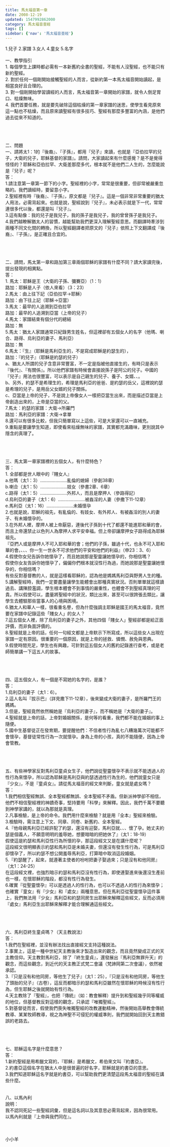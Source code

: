 ```yaml
---
title: 馬太福音第一章
date: 2008-12-19
updated: 1547992862000
category: 馬太福音查經
tags: []
sidebar: {'nav': '馬太福音查經'}
---
```


<p>1.兒子          2.家譜         3.女人       4.童女             5.名字<br/><br/><!--more-->一、教學指引<br/>1. 每個學生上課時都必需有一本新舊約全書的聖經，不能有人沒聖經，也不能只有新約聖經。<br/>2. 對於任何一個剛開始接觸聖經的人而言，從新約第一本馬太福音開始讀起，是相當良好且合理的。<br/>3. 對一個剛開始學習讀經的人而言，馬太福音第一章開始的家譜，就令人倒足胃口、枯燥無味。<br/>4. 我們首要任務，就是要先破除這個枯燥的第一章家譜的迷思，使學生看見原來這一點也不枯燥，而且原來讀聖經有很多技巧、聖經有那麼多豐富的內涵，是他們過去從來不知道的。<br/><br/><br/><br/><br/>二、問題<br/>一、請將太1：1的『後裔』、『子孫』，都用『兒子』來讀，也就是『亞伯拉罕的兒子，大衛的兒子，耶穌基督的家譜』。請問，大家讀起來有什麼感覺？是不是覺得怪怪的？耶穌和亞伯拉罕、大衛差那麼多代，根本就不是他們二人生的，怎麼能說是『兒子』呢？<br/>答：<br/>1.請注意第一章第一節下的小字。聖經裡的小字，常常是很重要，但卻常被嚴重忽略的。我們讀經時，要留意小字。<br/>2.聖經裡有時『後裔』、『子孫』，原文都是『兒子』。這是一個非常非常重要的猶太人用法，必需背起來。也就是說，聖經說到『兒子』，未必表示就是下一代，常常連很多代以後，都還是叫『兒子』。<br/>3.這有點像：我的兒子是我兒子，我的孫子是我兒子，我的曾曾孫子是我兒子。<br/>4.我們越瞭解猶太人的習慣，越能幫助我們更深入理解聖經意思。而翻譯時牽涉到兩種不同文化間的轉換，所以聖經翻譯者把原文的『兒子』依照上下文翻譯成『後裔』、『子孫』，是正確且合宜的。<br/><br/><br/><br/><br/>二、請問，馬太第一章和路加第三章兩個耶穌的家譜有什麼不同？請大家讀完後，提出發現的相異點。<br/>答：<br/>1. 馬太：耶穌是王（大衛的子孫、彌賽亞）（1：1）<br/>路加：耶穌是人子（依人來看）（3：23）<br/>2.馬太：由上往下記（亞伯拉罕→耶穌）<br/>  路加：由下往上記（耶穌→亞當）<br/>3.馬太：最早的人追溯到亞伯拉罕<br/>  路加：最早的人追溯到亞當（上帝的兒子）<br/>4.馬太：家譜結束有個分代的總結<br/>  路加：無<br/>5.馬太：猶太人家譜通常只紀錄男生姓名，但這裡卻有五個女人的名字（他瑪、喇合、路得、烏利亞的妻子、馬利亞）<br/>  路加：無<br/>6.馬太：『生』（耶穌是馬利亞生的，不是寫成耶穌是約瑟生的），<br/>路加：『的兒子』（耶穌是約瑟的兒子）<br/>a、猶太人所謂的兒子含意非常豐富，不一定是指被他直接生的，有時只是表示『後代』、『有關係』。所以他們家譜有時候會直接說孫子是阿公的兒子。中國的『兒子』用法也很豐富，可以表示是自己親生的兒子、養子、女婿、、。<br/>b、另外，約瑟不是希理生的，希理是馬利亞的爸爸、是約瑟的岳父，這裡說約瑟是希理的兒子，是用岳父女婿的兒子關係。<br/>c、亞當是上帝的兒子，不是說上帝像女人一樣把亞當生出來，而是描述亞當是上帝創造出來的，上帝是亞當的父。<br/>7.馬太：約瑟的家譜：大衛→所羅門<br/>路加：馬利亞的家譜：大衛→拿單<br/>8.還可以有很多比較，但我只簡單寫以上這些，可是大家還可以一直補充。<br/>9.重點是要讓學生知道，即使看來枯燥無味的家譜，其實都充滿趣味，更別說其中隱含的真理了。<br/><br/><br/><br/><br/>三、馬太第一章家譜裡的五個女人，有什麼特色？<br/>答：<br/>1.	全部都是世人眼中的『賤女人』<br/>a.他瑪（太1：3）…………………亂倫的媳婦（參創38章）<br/>b.喇合（太1：5）…………………妓女（參書2章、6章）<br/>c.路得（太1：5）…………………外邦人，而且是摩押人（參路得記）<br/>d.烏利亞的妻子（太1：6）…………………被姦淫的人妻（參撒下11-12章）<br/>e.馬利亞（太1：16）…………………未婚懷孕<br/>2.也就是說，耶穌的祖先，有亂倫的、有妓女、有外邦人、有被姦淫的別人的妻子、有未婚懷孕的。<br/>3.在外邦人裡，摩押人被上帝厭惡，連後代子孫到十代了都還不能進耶和華的會，而且上帝還禁止以色列人為摩押人求平安幸福。但上帝卻讓摩押女子路得成為耶穌祖先。<br/>『亞捫人或是摩押人不可入耶和華的會；他們的子孫，雖過十代，也永不可入耶和華的會。、、、你一生一世永不可求他們的平安和他們的利益』（申23：3、6）<br/>4.假使你女兒告訴你她懷孕了，而且她說那是聖靈讓她懷孕的，你相信嗎？<br/>假使你女友告訴你她懷孕了，偏偏你們根本就沒性行為過，而她說那是聖靈讓她懷孕的，你相信嗎？<br/>有些反對基督教的人，就是這樣看耶穌的，認為他是媽媽馬利亞與野男人生的種。<br/>5.講解聖經時，我們一定要盡量讓學生能體會出那種真實狀況。否則單單就這樣讀過去、講陳腔濫調，學生根本體會不到事情的嚴重性，也體會不到聖經真理的可貴。所以假使可以，盡量將聖經中的狀況，類比出來，甚至可以很誇張去類比，讓學生去體驗那些當事人的心境與困境。<br/>6.猶太人和華人一樣，很看重名譽，但為什麼強調主耶穌是國王的馬太福音，竟然要在家譜中記錄這些「賤女人」的女人？<br/>7.這五個女人裡，除了烏利亞的妻子之外，其他四個「賤女人」聖經卻都是給正面評價，而非負面評價的。<br/>8.聖經就是上帝的話，任何一句經文都是上帝默示下所寫成，所以這些女人出現在家譜一定有原因。很重要的一個原因，就是上帝的拯救、憐憫、赦免與恩典。<br/>9.假使時間充足，學生也有興趣，可針對這五個女人的舊約記錄進行查考，或是老師簡單講一下這五人的故事。<br/><br/><br/><br/><br/>四、這五個女人，有一個是不寫她的名字的，是誰？<br/>答：<br/>1.烏利亞的妻子（太1：6）。<br/>2.這人名叫『拔示巴』（詳見撒下11-12章），後來變成大衛的妻子，是所羅門王的媽媽。<br/>3.但是，聖經竟然依然稱她是『烏利亞的妻子』，而不稱她是『大衛的妻子』。<br/>4.聖經就是上帝的話，上帝對婚姻關係，是何等的看重，我們都不能在婚姻的事上隨便。<br/>5.國中生基督徒正在發育期，要提醒他們：不信者性行為亂七八糟幾萬次可能都不會懷孕，基督徒常性行為一次就懷孕。身為上帝的小孩，真的不能隨便，因為上帝會管教。<br/><br/><br/><br/><br/>五、有些神學家反對馬利亞童貞女生子，他們說從聖靈懷孕不表示就不能透過人的性行為來懷孕，所以認為耶穌是馬利亞與約瑟透過性行為生的，他們說童女只是『少女』，不是『童貞女』。請從馬太福音的經文來判斷，童女就是處女嗎？<br/>答：<br/>1.我們相信聖經無誤、全本聖經都無誤、全本聖經不矛盾。但新派神學卻不相信，他們不相信聖經裡的神蹟奇事，堅持要用「科學」來解釋。因此，我們千萬不要聽到神學家講的，就以為那就是真理。<br/>2.凡事檢驗，是上帝的命令。我們用什麼來檢驗？就是用『全本』聖經來檢驗。<br/>3.檢驗時，需注意上下文、同章、同卷、新舊約、全本聖經。<br/>4.『他母親馬利亞已經許配了約瑟，還沒有迎娶，馬利亞就、、、懷了孕。她丈夫約瑟是個義人，不願意明明的羞辱她，想要暗暗的把她休了』（太1：18-19）<br/>假使這是約瑟和馬利亞性行為所懷的孕，那這段經文又是在講什麼呢？<br/>這段經文很明顯表示約瑟和馬利亞是未婚夫妻，但還沒有發生性行為，可是馬利亞卻懷孕了，所以約瑟不想公開羞辱馬利亞，打算暗中取消這段婚姻。<br/>5.『約瑟醒了，起來，就遵著主使者的吩咐把妻子娶過來；只是沒有和他同房』（太1：24-25）<br/>在這段經文裡，也強烈暗示約瑟和馬利亞沒有性行為，即使連娶進來後還沒生產前也一樣，在懷耶穌的階段，都沒有性行為發生。<br/>6.確實『從聖靈懷孕』可以是透過人的性行為，也可以不透過人的性行為來懷孕；也確實『童女』有『少女』和『處女』兩種意思。但在馬利亞從聖靈懷孕這件事上，我們無法用『少女』馬利亞和約瑟同房生出耶穌來解釋這些經文，反而必須用『處女』馬利亞生出耶穌來解釋才能合理解通這些經文。<br/><br/><br/><br/><br/>六、馬利亞終生童貞嗎？（天主教說法）<br/>答：<br/>1.我們在聖經裡，並沒有辦法找出直接經文支持這種說法。<br/>2.事實上，這是一種中世紀天主教後來才製造出來的觀念，而且竟然變成正式的天主教信仰。天主教對馬利亞，除了『終生童貞』，還發展出『馬利亞無罪升天』的觀念，而這些觀念，到近代的天主教正式梵二會議（梵諦岡第二次會議），依然被承認。<br/>3.『只是沒有和他同房，等他生了兒子』（太1：25），『只是沒有和他同房，等他生了頭胎的兒子』（古卷），這反而都暗示約瑟和馬利亞雖然在懷耶穌的時候沒有性行為，但生耶穌之後就開始有性行為。<br/>4.天主教除了『聖經』，也把『傳統』（如：教會解釋）提升到和聖經幾乎同等權威的地位，但基督教反對這樣的觀念，只承認『唯獨聖經』。<br/>5.對基督徒而言，假使我們喪失唯獨聖經的改教運動精神，然後開始高舉教會傳統教導、某某牧師教導，視之為神聖不可侵犯的權威準則，我們就開始回到天主教錯誤的老路去。<br/><br/><br/><br/><br/>七、耶穌這名字是什麼意思？<br/>答：<br/>1.新約聖經是用希臘文寫的，『耶穌』是希臘文，希伯來文叫『約書亞』。<br/>2.約書亞這個名字在猶太人中是很普遍的好名字，耶穌就是約書亞的意思。<br/>3.我們知道耶穌這名字就是約書亞，可以幫助我們更清楚這段馬太福音的聖經在講些什麼。<br/><br/><br/>八、以馬內利<br/>說明：<br/>我不認同死記一些聖經詞彙，但是這名詞以及其意思必需背起來，因為很常用。<br/>以馬內利就是『上帝與我們同在』。<br/><br/><br/><br/>小小羊</p>